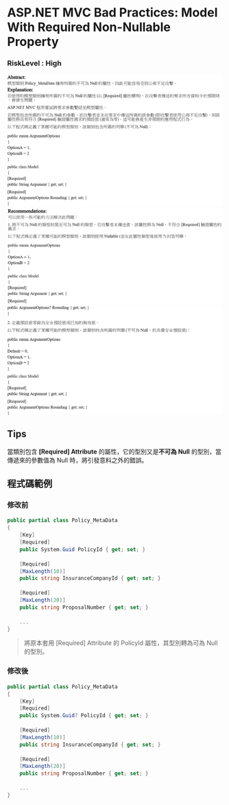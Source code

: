 # <span>ASP.NET</span> MVC Bad Practices: Model With Required Non-Nullable Property

### RiskLevel : High

![ASP.NET_MVC_Bad_Practices_Model_With_Required_Non-Nullable_Property_1](/Fortify/High/ASP.NET_MVC_Bad_Practices_Model_With_Required_Non-Nullable_Property/ASP.NET_MVC_Bad_Practices_Model_With_Required_Non-Nullable_Property_1.png "ASP.NET_MVC_Bad_Practices_Model_With_Required_Non-Nullable_Property")
![ASP.NET_MVC_Bad_Practices_Model_With_Required_Non-Nullable_Property_2](/Fortify/High/ASP.NET_MVC_Bad_Practices_Model_With_Required_Non-Nullable_Property/ASP.NET_MVC_Bad_Practices_Model_With_Required_Non-Nullable_Property_2.png "ASP.NET_MVC_Bad_Practices_Model_With_Required_Non-Nullable_Property")
![ASP.NET_MVC_Bad_Practices_Model_With_Required_Non-Nullable_Property_3](/Fortify/High/ASP.NET_MVC_Bad_Practices_Model_With_Required_Non-Nullable_Property/ASP.NET_MVC_Bad_Practices_Model_With_Required_Non-Nullable_Property_3.png "ASP.NET_MVC_Bad_Practices_Model_With_Required_Non-Nullable_Property")

## Tips
當類別包含 **[Required] Attribute** 的屬性，它的型別又是**不可為 Null** 的型別，當傳遞來的參數值為 Null 時，將引發意料之外的錯誤。

## 程式碼範例

### 修改前

``` C#
public partial class Policy_MetaData
{
    [Key]
    [Required]
    public System.Guid PolicyId { get; set; }

    [Required]
    [MaxLength(10)]
    public string InsuranceCompanyId { get; set; }

    [Required]
    [MaxLength(20)]
    public string ProposalNumber { get; set; }

    ...
}
```

> 將原本套用 [Required] Attribute 的 PolicyId 屬性，其型別轉為可為 Null 的型別。

### 修改後

```C#
public partial class Policy_MetaData
{
    [Key]
    [Required]
    public System.Guid? PolicyId { get; set; }

    [Required]
    [MaxLength(10)]
    public string InsuranceCompanyId { get; set; }

    [Required]
    [MaxLength(20)]
    public string ProposalNumber { get; set; }

    ...
}
```